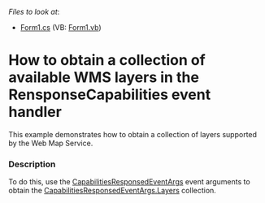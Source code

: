 <!-- default file list -->
*Files to look at*:

* [Form1.cs](./CS/WmsDataProviderExample/Form1.cs) (VB: [Form1.vb](./VB/WmsDataProviderExample/Form1.vb))
<!-- default file list end -->
# How to obtain a collection of available WMS layers in the RensponseCapabilities event handler


<p>This example demonstrates how to obtain a collection of layers supported by the Web Map Service.</p>


<h3>Description</h3>

<p>To do this, use the&nbsp;<a href="https://documentation.devexpress.com/#WindowsForms/clsDevExpressXtraMapCapabilitiesResponsedEventArgstopic">CapabilitiesResponsedEventArgs</a>&nbsp;event arguments to obtain the&nbsp;<a href="https://documentation.devexpress.com/#WindowsForms/DevExpressXtraMapCapabilitiesResponsedEventArgs_Layerstopic">CapabilitiesResponsedEventArgs.Layers</a>&nbsp;collection.</p>

<br/>


